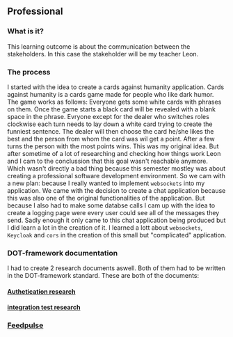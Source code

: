 ## Professional
### What is it?
This learning outcome is about the communication between the stakeholders. In this case the stakeholder will be my teacher Leon.

### The process
I started with the idea to create a cards against humanity application. Cards against humanity is a cards game made for people who like dark humor. The game works as follows: Everyone gets some white cards with phrases on them. Once the game starts a black card will be revealed with a blank space in the phrase. Evryone except for the dealer who switches roles clockwise each turn needs to lay down a white card trying to create the funniest sentence. The dealer will then choose the card he/she likes the best and the person from whom the card was wil get a point. After a few turns the person with the most points wins. This was my original idea. But after sometime of a lot of researching and checking how things work Leon and I cam to the conclussion that this goal wasn't reachable anymore. Which wasn't directly a bad thing because this semester mostley was about creating a professional software development environment. So we cam with a new plan: because I really wanted to implement `websockets` into my application. We came with the decision to create a chat application because this was also one of the original functionalities of the application. But because I also had to make some databse calls I cam up with the idea to create a logging page were every user could see all of the messages they send. Sadly enough it only came to this chat application being produced but I did learn a lot in the creation of it. I learned a lott about `websockets`, `Keycloak` and `cors` in the creation of this small but "complicated" application.

### DOT-framework documentation
I had to create 2 research documents aswell. Both of them had to be written in the DOT-framework standard. These are both of the documents:
#### [Authetication research](../Individual-project/Documentation/Feedpulse-semester-3.pdf)
#### [integration test research](../Individual-project/Documentation/Integration-test-research.pdf)

### [Feedpulse](../Individual-project/Documentation/Feedpulse-semester-3.pdf)
